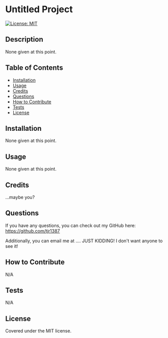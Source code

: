 # Untitled Project
[![License: MIT](https://img.shields.io/badge/License-MIT-yellow.svg)](https://opensource.org/licenses/MIT)

## Description

None given at this point.

## Table of Contents

- [Installation](#installation)
- [Usage](#usage)
- [Credits](#credits)
- [Questions](#questions)
- [How to Contribute](#how-to-contribute)
- [Tests](#tests)
- [License](#license)

## Installation

None given at this point.

## Usage

None given at this point.

## Credits

...maybe you?

## Questions

If you have any questions, you can check out my GitHub here: https://github.com/tjr1387  

Additionally, you can email me at .... JUST KIDDING! I don't want anyone to see it!

## How to Contribute

N/A

## Tests

N/A

## License

Covered under the MIT license.
